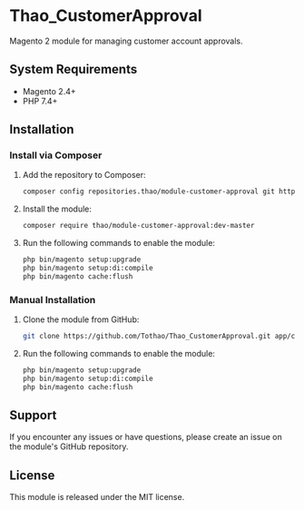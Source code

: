 # Thao_CustomerApproval

Magento 2 module for managing customer account approvals.

## System Requirements

- Magento 2.4+
- PHP 7.4+

## Installation

### Install via Composer

1. Add the repository to Composer:
   ```sh
   composer config repositories.thao/module-customer-approval git https://github.com/Tothao/Thao_CustomerApproval.git
   ```
2. Install the module:
   ```sh
   composer require thao/module-customer-approval:dev-master
   ```
3. Run the following commands to enable the module:
   ```sh
   php bin/magento setup:upgrade
   php bin/magento setup:di:compile
   php bin/magento cache:flush
   ```

### Manual Installation

1. Clone the module from GitHub:
   ```sh
   git clone https://github.com/Tothao/Thao_CustomerApproval.git app/code/Thao/CustomerApproval
   ```
2. Run the following commands to enable the module:
   ```sh
   php bin/magento setup:upgrade
   php bin/magento setup:di:compile
   php bin/magento cache:flush
   ```

## Support

If you encounter any issues or have questions, please create an issue on the module's GitHub repository.

## License

This module is released under the MIT license.
